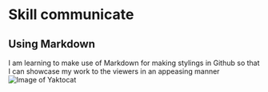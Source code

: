 # Skill communicate
## Using Markdown
I am learning to make use of Markdown for making stylings in Github so that I can showcase my work to the viewers in an appeasing manner
![Image of Yaktocat](https://octodex.github.com/images/yaktocat.png)
